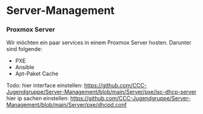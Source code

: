 # Server-Management
### Proxmox Server 
Wir möchten ein paar services in einem Proxmox Server hosten. Darunter sind folgende:

* PXE
* Ansible
* Apt-Paket Cache

Todo:
hier interface einstellen: https://github.com/CCC-Jugendgruppe/Server-Management/blob/main/Server/pxe/isc-dhcp-server
hier ip sachen einstellen: https://github.com/CCC-Jugendgruppe/Server-Management/blob/main/Server/pxe/dhcpd.conf
